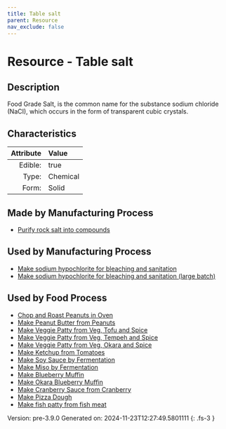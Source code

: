 ```yaml
---
title: Table salt
parent: Resource
nav_exclude: false
---
```

# Resource - Table salt

## Description
&#10;&#9;&#9;Food Grade Salt, is the common name for the substance sodium chloride (NaCI), which occurs in the form of transparent cubic crystals. 

## Characteristics

| Attribute      | Value |
|--------:|:------|
|Edible:|true|
|Type:|Chemical|
|Form:|Solid|
 
## Made by Manufacturing Process

- [Purify rock salt into compounds](../process/purify-rock-salt-into-compounds.html)

## Used by Manufacturing Process

- [Make sodium hypochlorite for bleaching and sanitation](../process/make-sodium-hypochlorite-for-bleaching-and-sanitation.html)
- [Make sodium hypochlorite for bleaching and sanitation (large batch)](../process/make-sodium-hypochlorite-for-bleaching-and-sanitation--large-batch-.html)


    
## Used by Food Process

- [Chop and Roast Peanuts in Oven](../food/chop-and-roast-peanuts-in-oven.html)
- [Make Peanut Butter from Peanuts](../food/make-peanut-butter-from-peanuts.html)
- [Make Veggie Patty from Veg, Tofu and Spice](../food/make-veggie-patty-from-veg--tofu-and-spice.html)
- [Make Veggie Patty from Veg, Tempeh and Spice](../food/make-veggie-patty-from-veg--tempeh-and-spice.html)
- [Make Veggie Patty from Veg, Okara and Spice](../food/make-veggie-patty-from-veg--okara-and-spice.html)
- [Make Ketchup from Tomatoes](../food/make-ketchup-from-tomatoes.html)
- [Make Soy Sauce by Fermentation](../food/make-soy-sauce-by-fermentation.html)
- [Make Miso by Fermentation](../food/make-miso-by-fermentation.html)
- [Make Blueberry Muffin](../food/make-blueberry-muffin.html)
- [Make Okara Blueberry Muffin](../food/make-okara-blueberry-muffin.html)
- [Make Cranberry Sauce from Cranberry](../food/make-cranberry-sauce-from-cranberry.html)
- [Make Pizza Dough](../food/make-pizza-dough.html)
- [Make fish patty from fish meat](../food/make-fish-patty-from-fish-meat.html)


Version: pre-3.9.0 Generated on: 2024-11-23T12:27:49.5801111
{: .fs-3 }
